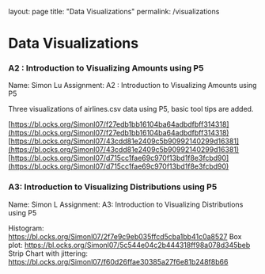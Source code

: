 layout: page
title: "Data Visualizations"
permalink: /visualizations

# Data Visualizations


### A2 : Introduction to Visualizing Amounts using P5

Name: Simon Lu 
Assignment: A2 : Introduction to Visualizing Amounts using P5

Three visualizations of airlines.csv data using P5, basic tool tips are added.

[https://bl.ocks.org/Simonl07/f27edb1bb16104ba64adbdfbff314318](https://bl.ocks.org/Simonl07/f27edb1bb16104ba64adbdfbff314318)
[https://bl.ocks.org/Simonl07/43cdd81e2409c5b90992140299d16381](https://bl.ocks.org/Simonl07/43cdd81e2409c5b90992140299d16381)
[https://bl.ocks.org/Simonl07/d715cc1fae69c970f13bd1f8e3fcbd90](https://bl.ocks.org/Simonl07/d715cc1fae69c970f13bd1f8e3fcbd90)

### A3: Introduction to Visualizing Distributions using P5

Name: Simon L
Assignment: A3: Introduction to Visualizing Distributions using P5

Histogram: https://bl.ocks.org/Simonl07/2f7e9c9eb035ffcd5cba1bb41c0a8527
Box plot: https://bl.ocks.org/Simonl07/5c544e04c2b444318ff98a078d345beb
Strip Chart with jittering: https://bl.ocks.org/Simonl07/f60d26ffae30385a27f6e81b248f8b66

